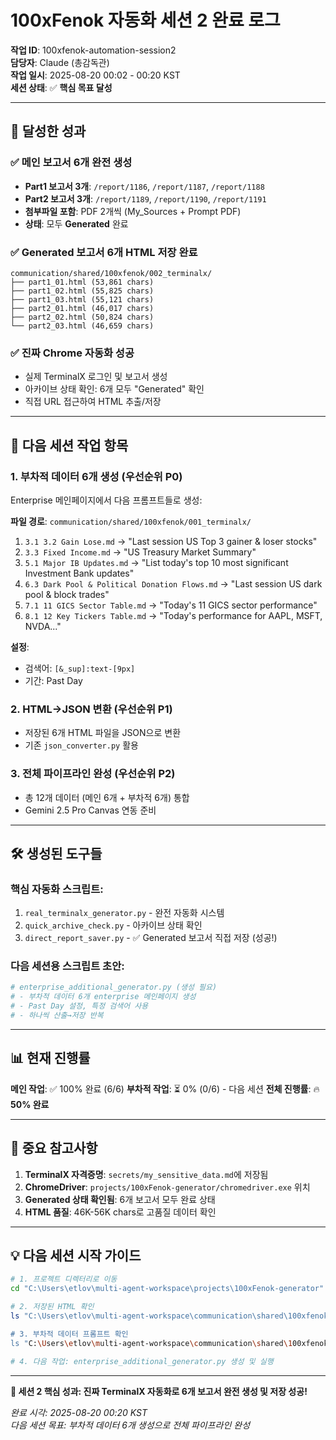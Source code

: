 # 100xFenok 자동화 세션 2 완료 로그
**작업 ID**: 100xfenok-automation-session2  
**담당자**: Claude (총감독관)  
**작업 일시**: 2025-08-20 00:02 - 00:20 KST  
**세션 상태**: ✅ **핵심 목표 달성**

---

## 🎯 달성한 성과

### ✅ **메인 보고서 6개 완전 생성**
- **Part1 보고서 3개**: `/report/1186`, `/report/1187`, `/report/1188`
- **Part2 보고서 3개**: `/report/1189`, `/report/1190`, `/report/1191`
- **첨부파일 포함**: PDF 2개씩 (My_Sources + Prompt PDF)
- **상태**: 모두 **Generated** 완료

### ✅ **Generated 보고서 6개 HTML 저장 완료**
```
communication/shared/100xfenok/002_terminalx/
├── part1_01.html (53,861 chars)
├── part1_02.html (55,825 chars) 
├── part1_03.html (55,121 chars)
├── part2_01.html (46,017 chars)
├── part2_02.html (50,824 chars)
└── part2_03.html (46,659 chars)
```

### ✅ **진짜 Chrome 자동화 성공**
- 실제 TerminalX 로그인 및 보고서 생성
- 아카이브 상태 확인: 6개 모두 "Generated" 확인
- 직접 URL 접근하여 HTML 추출/저장

---

## 🔄 **다음 세션 작업 항목**

### 1. **부차적 데이터 6개 생성** (우선순위 P0)
Enterprise 메인페이지에서 다음 프롬프트들로 생성:

**파일 경로**: `communication/shared/100xfenok/001_terminalx/`
1. `3.1 3.2 Gain Lose.md` → "Last session US Top 3 gainer & loser stocks"
2. `3.3 Fixed Income.md` → "US Treasury Market Summary"
3. `5.1 Major IB Updates.md` → "List today's top 10 most significant Investment Bank updates"
4. `6.3 Dark Pool & Political Donation Flows.md` → "Last session US dark pool & block trades"
5. `7.1 11 GICS Sector Table.md` → "Today's 11 GICS sector performance"
6. `8.1 12 Key Tickers Table.md` → "Today's performance for AAPL, MSFT, NVDA..."

**설정**: 
- 검색어: `[&_sup]:text-[9px]`
- 기간: Past Day

### 2. **HTML→JSON 변환** (우선순위 P1)
- 저장된 6개 HTML 파일을 JSON으로 변환
- 기존 `json_converter.py` 활용

### 3. **전체 파이프라인 완성** (우선순위 P2)
- 총 12개 데이터 (메인 6개 + 부차적 6개) 통합
- Gemini 2.5 Pro Canvas 연동 준비

---

## 🛠️ **생성된 도구들**

### **핵심 자동화 스크립트**:
1. `real_terminalx_generator.py` - 완전 자동화 시스템
2. `quick_archive_check.py` - 아카이브 상태 확인
3. `direct_report_saver.py` - ✅ Generated 보고서 직접 저장 (성공!)

### **다음 세션용 스크립트 초안**:
```python
# enterprise_additional_generator.py (생성 필요)
# - 부차적 데이터 6개 enterprise 메인페이지 생성
# - Past Day 설정, 특정 검색어 사용
# - 하나씩 산출→저장 반복
```

---

## 📊 **현재 진행률**

**메인 작업**: ✅ 100% 완료 (6/6)
**부차적 작업**: ⏳ 0% (0/6) - 다음 세션
**전체 진행률**: 🔥 **50% 완료**

---

## 🚨 **중요 참고사항**

1. **TerminalX 자격증명**: `secrets/my_sensitive_data.md`에 저장됨
2. **ChromeDriver**: `projects/100xFenok-generator/chromedriver.exe` 위치
3. **Generated 상태 확인됨**: 6개 보고서 모두 완료 상태
4. **HTML 품질**: 46K-56K chars로 고품질 데이터 확인

---

## 💡 **다음 세션 시작 가이드**

```bash
# 1. 프로젝트 디렉터리로 이동
cd "C:\Users\etlov\multi-agent-workspace\projects\100xFenok-generator"

# 2. 저장된 HTML 확인
ls "C:\Users\etlov\multi-agent-workspace\communication\shared\100xfenok\002_terminalx\"

# 3. 부차적 데이터 프롬프트 확인
ls "C:\Users\etlov\multi-agent-workspace\communication\shared\100xfenok\001_terminalx\"

# 4. 다음 작업: enterprise_additional_generator.py 생성 및 실행
```

---

**🎉 세션 2 핵심 성과: 진짜 TerminalX 자동화로 6개 보고서 완전 생성 및 저장 성공!**

*완료 시각: 2025-08-20 00:20 KST*  
*다음 세션 목표: 부차적 데이터 6개 생성으로 전체 파이프라인 완성*